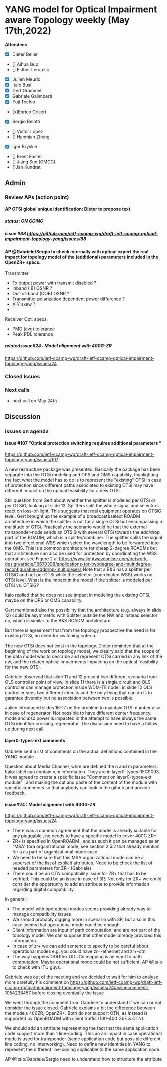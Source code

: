 # YANG model for Optical Impairment aware Topology weekly (May 17th,2022)


****Attendees****
- [x] Dieter Beller
- [] Aihua Guo
- [] Esther Lerouzic
- [X] Julien Meuric
- [X] Italo Busi
- [x] Gert Grammel
- [x] Gabriele Galimberti 
- [x] Yuji Tochio
- [x]Enrico Griseri
- [X] Sergio Belotti
- [] Victor Lopez
- [] Haomian Zheng
- [x] Igor Bryskin
- [] Brent Foster
- [] Jiang Sun (CMCC)
- []Jan Kundrat

## Admin

### Review APs (action point) 

#### AP OTSi global unique identification: Dieter to propose text
##### status: ON GOING
##### issue #88 https://github.com/ietf-ccamp-wg/draft-ietf-ccamp-optical-impairment-topology-yang/issues/88

#### AP @Gabriele/Sergio to check internally with optical expert the real impact for topology model of the (additional) parameters included in the OpenZR+ specs.
Transmitter

* Tx output power with transmit disabled ?
* Inband (IB) OSNR ?
* Out-of-band (OOB) OSNR ?
* Transmitter polarization dependent power difference ?
* X-Y skew ?
* 
Receiver Opt. specs.

* PMD (avg) tolerance
* Peak PDL tolerance

##### related issue#24 : Model alignment with 400G-ZR
https://github.com/ietf-ccamp-wg/draft-ietf-ccamp-optical-impairment-topology-yang/issues/24

### Closed Issues


### Next calls
- next call on May 24th 


## Discussion

### issues on agenda


#### issue #107 "Optical protection switching requires additional parameters "
https://github.com/ietf-ccamp-wg/draft-ietf-ccamp-optical-impairment-topology-yang/issues/107

A new restructure package was presented.
Basically the package has been separate into the OTSi modeling and OPS and OMS capability, 
highlighting  the fact what the model has to do is to represent the "existing" OTSi in case of protection since different paths associated 
to existing OTSi may have different impact on the optical feasibility for a new OTSi.

Still question from Gert about whether the splitter is modeled per OTSi or per OTSiG, looking at slide 12. 
Splitters split the whole signal and selectors react on loss-of-light. This suggests that real equipment operates on OTSiG level.
Gert brought up the example of a broadcast&select ROADM architecture in which the splitter is not for a single OTSi but encompassing a multitude of OTSi.
Practically the scenario would be that the external transponder-node sends an OTSiG with several OTSi towards the add/drop part of the ROADM, 
which is a splitter/combiner. 
The splitter splits the signal into two directional WSS which select the wavelength to be forwarded into the OMS. 
This is a common architecture for cheap 2-degree ROADMs but that architecture can also be used for protection by coordinating the WSS operation. 
see Figure 2 at https://www.lightwaveonline.com/network-design/article/16670398/applications-for-twodegree-and-multidegree-reconfigurable-adddrop-multiplexers 
Note that a B&S has a splitter per OTSiG and not per OTSi while the selector (coordinated WSS) works on OTSi level. 
What is the impact in the model if the splitter is modeled per OTSi vs. OTSiG?

Italo replied that he does not see impact in modeling the existing OTSi, maybe on the OPS or OMS capability.

Gert mentioned also the possibility that the architecture (e.g. always in slide 12) could be asymmetric with Splitter outside the NW and instead selector no, 
which is similar to the B&S ROADM architecture.

But there is agreement that from the topology prospective the need is for existing OTSi, no need for switching criteria.

The new OTSi does not exist in the topology.
 Dieter reminded that at the beginning of the work on topology model, we clealry said that the scope of the data model was to describe and 
 represent OTSi carried in any link of the nw, and the related optical impairments impacting on the optical feasibility for the new OTSi.
 
Gabriele observed that slide 11 and 12 present two different scenario from OLS controller point of view. 
In slide 11 there is a single circuit and OLS controller can manage protection inside WDM-TE nodel,  in slide 12 OLS controller sees two different circuits and 
the only thing that can do is to garantee diversity but no association between two is possible.

Julien introduced slides 16-17 on the problem to maintain OTSi number also in case of regenerator. 
Not possible to have different center frequency, mode and also power is impacted in the attempt to have always the same OTSi identifier crossing regenerator.
The discussion need to have a follow up during next call.

#### layer0-types-ext comments

Gabriele sent a list of comments on the actual definitions contained in the YANG module

 Question about Media Channel, whre are defined the n and m parameters.
 Italo: label can contain n,m information. They are in layer0-types RFC9093.
It was agreed to create a specific issue 
"Comment on layer0-types-ext module" , and making the cut and paste of the content of the module with specific comments so that anybody 
can look in the github and provide feedback.
  
#### issue#24 : Model alignment with 400G-ZR
https://github.com/ietf-ccamp-wg/draft-ietf-ccamp-optical-impairment-topology-yang/issues/24

* There was a common agreement that the model is already suitable for any pluggable , no needs to have a specific model to cover 400G ZR+
* ZR+ is specified in OpenROADM , and as such it can be managed as an “MSA” fora organizational mode, 
see section 2.5.2 that already mention for a as part of organizational mode case.
* We need to be sure that this MSA organizational mode can be a superset of the list of explicit attributes. 
Need to be check the list of needed parameters for ZR+ (Gabriele)
* There could be an OTN compatibility issue for ZR+ that has to be verified. 
This could be an issue in case of 3R. Not only for ZR+ we could consider the opportunity to add an attribute to provide information regarding digital compatibility.

In general:
* The model with operational modes seems providing already way to manage compatibility issues
* We should probably digging more in scenario with 3R, but also in this case seems that operational mode could be enough.
* Client information are input of path computation, and are not part of the topology model. We can suppose that other model already provided this information.
* In case of zr+ we can add sentence to specify to be careful about operational modes e.g. you could have zr+-ethernet and zr+-otn
* The way happens ODUflex ODUCn mapping is an input to path computation. Maybe operational mode could be not sufficient. 
AP @Italo to check with ITU guys.

Gabriele was out of the meeting and we decided to wait for him to analyse more carefully his comment
on https://github.com/ietf-ccamp-wg/draft-ietf-ccamp-optical-impairment-topology-yang/issues/24#issuecomment-1054238457 before closing eventually the issue

We went through the comment from Gabriele to understand if we can or not consider the issue closed.
Gabriele explains a bit the difference between the models 400ZR, OpenZR+. Both do not support OTN, 
as instead is supported by OpenROADM with client traffic (100-400 GbE & OTN).

We should add an attribute representing the fact that the same application code support more than 1 line-coding.
This an an impact in case operational mode is used for transponder (same application code but possible different line coding, no interworking).
Need to define new identities in YANG to represent the different line-coding applicable to the same application code.

AP @Italo/Gabriele/Sergio need to understand how to structure the attribute 



 



